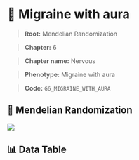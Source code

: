 # 🧪 Migraine with aura

> **Root:** Mendelian Randomization

> **Chapter:** 6  

> **Chapter name:** Nervous

> **Phenotype:** Migraine with aura  

> **Code:** `G6_MIGRAINE_WITH_AURA`

## 🧬 Mendelian Randomization  

<img src="/MR/Figures/Forward/G6_MIGRAINE_WITH_AURA.png"/>

## 📊 Data Table

<CsvTableMRF src="/MR_Data/Forward/G6_MIGRAINE_WITH_AURA.csv"/>
